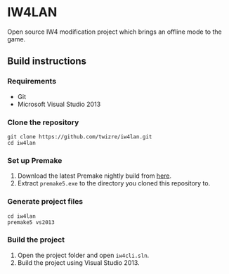 # IW4LAN

Open source IW4 modification project which brings an offline mode to the game.

## Build instructions

### Requirements

* Git
* Microsoft Visual Studio 2013

### Clone the repository

```
git clone https://github.com/twizre/iw4lan.git
cd iw4lan
```

### Set up Premake

1. Download the latest Premake nightly build from [here](http://www.mirrorservice.org/sites/ftp.sourceforge.net/pub/sourceforge/p/pr/premake/Premake/nightlies/premake-dev-windows.zip).
2. Extract `premake5.exe` to the directory you cloned this repository to.

### Generate project files

```
cd iw4lan
premake5 vs2013
```

### Build the project

1. Open the project folder and open `iw4cli.sln`.
2. Build the project using Visual Studio 2013.

